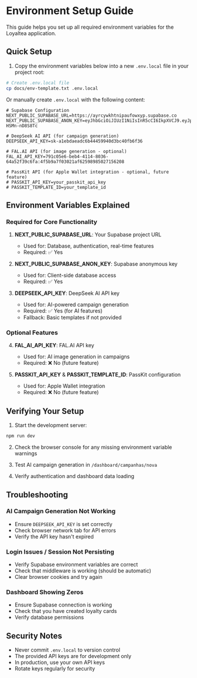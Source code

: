 # Environment Setup Guide

This guide helps you set up all required environment variables for the Loyaltea application.

## Quick Setup

1. Copy the environment variables below into a new `.env.local` file in your project root:

```bash
# Create .env.local file
cp docs/env-template.txt .env.local
```

Or manually create `.env.local` with the following content:

```env
# Supabase Configuration
NEXT_PUBLIC_SUPABASE_URL=https://ayrcywkhtnipaufowxyp.supabase.co
NEXT_PUBLIC_SUPABASE_ANON_KEY=eyJhbGciOiJIUzI1NiIsInR5cCI6IkpXVCJ9.eyJpc3MiOiJzdXBhYmFzZSIsInJlZiI6ImF5cmN5d2todG5pcGF1Zm93eHlwIiwicm9sZSI6ImFub24iLCJpYXQiOjE3MzQ0NjUzNzcsImV4cCI6MjA1MDA0MTM3N30.L7HbWGFVQpJE6DLSKxSWX9fDK2FZ6y-HSMn-nD8S8Tc

# DeepSeek AI API (for campaign generation)
DEEPSEEK_API_KEY=sk-a1ebdaeadc6b44459940d3bc40fb6f36

# FAL.AI API (for image generation - optional)
FAL_AI_API_KEY=791c05e6-beb4-4114-8036-64a52f39c6fa:4f5b9a7f03021af62598985027156208

# PassKit API (for Apple Wallet integration - optional, future feature)
# PASSKIT_API_KEY=your_passkit_api_key
# PASSKIT_TEMPLATE_ID=your_template_id
```

## Environment Variables Explained

### Required for Core Functionality

1. **NEXT_PUBLIC_SUPABASE_URL**: Your Supabase project URL
   - Used for: Database, authentication, real-time features
   - Required: ✅ Yes

2. **NEXT_PUBLIC_SUPABASE_ANON_KEY**: Supabase anonymous key
   - Used for: Client-side database access
   - Required: ✅ Yes

3. **DEEPSEEK_API_KEY**: DeepSeek AI API key
   - Used for: AI-powered campaign generation
   - Required: ✅ Yes (for AI features)
   - Fallback: Basic templates if not provided

### Optional Features

4. **FAL_AI_API_KEY**: FAL.AI API key
   - Used for: AI image generation in campaigns
   - Required: ❌ No (future feature)

5. **PASSKIT_API_KEY** & **PASSKIT_TEMPLATE_ID**: PassKit configuration
   - Used for: Apple Wallet integration
   - Required: ❌ No (future feature)

## Verifying Your Setup

1. Start the development server:
```bash
npm run dev
```

2. Check the browser console for any missing environment variable warnings

3. Test AI campaign generation in `/dashboard/campanhas/nova`

4. Verify authentication and dashboard data loading

## Troubleshooting

### AI Campaign Generation Not Working
- Ensure `DEEPSEEK_API_KEY` is set correctly
- Check browser network tab for API errors
- Verify the API key hasn't expired

### Login Issues / Session Not Persisting
- Verify Supabase environment variables are correct
- Check that middleware is working (should be automatic)
- Clear browser cookies and try again

### Dashboard Showing Zeros
- Ensure Supabase connection is working
- Check that you have created loyalty cards
- Verify database permissions

## Security Notes

- Never commit `.env.local` to version control
- The provided API keys are for development only
- In production, use your own API keys
- Rotate keys regularly for security